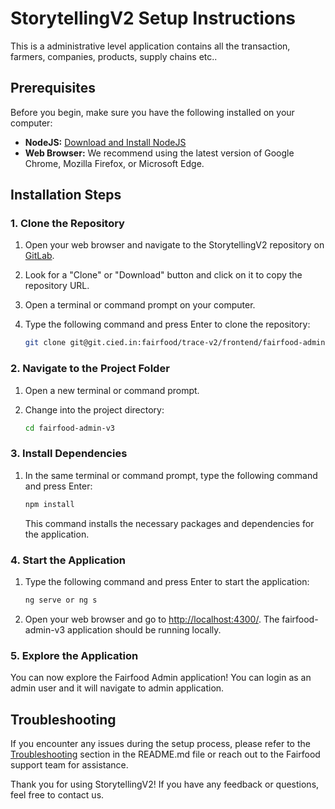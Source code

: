 # StorytellingV2 Setup Instructions

This is a administrative level application contains all the transaction, farmers, companies, products, supply chains etc..

## Prerequisites

Before you begin, make sure you have the following installed on your computer:

- **NodeJS:** [Download and Install NodeJS](https://nodejs.org/)
- **Web Browser:** We recommend using the latest version of Google Chrome, Mozilla Firefox, or Microsoft Edge.

## Installation Steps

### 1. Clone the Repository

1. Open your web browser and navigate to the StorytellingV2 repository on [GitLab](git@git.cied.in:fairfood/trace-v2/frontend/fairfood-admin-v3.git).

2. Look for a "Clone" or "Download" button and click on it to copy the repository URL.

3. Open a terminal or command prompt on your computer.

4. Type the following command and press Enter to clone the repository:

   ```bash
   git clone git@git.cied.in:fairfood/trace-v2/frontend/fairfood-admin-v3.git
   ```

### 2. Navigate to the Project Folder

1. Open a new terminal or command prompt.

2. Change into the project directory:

   ```bash
   cd fairfood-admin-v3
   ```

### 3. Install Dependencies

1. In the same terminal or command prompt, type the following command and press Enter:

   ```bash
   npm install
   ```

   This command installs the necessary packages and dependencies for the application.

### 4. Start the Application

1. Type the following command and press Enter to start the application:

   ```bash
   ng serve or ng s
   ```

2. Open your web browser and go to [http://localhost:4300/](http://localhost:4300/). The fairfood-admin-v3 application should be running locally.



### 5. Explore the Application

You can now explore the Fairfood Admin application! You can login as an admin user and it will navigate to admin application.

## Troubleshooting

If you encounter any issues during the setup process, please refer to the [Troubleshooting](#) section in the README.md file or reach out to the Fairfood support team for assistance.

Thank you for using StorytellingV2! If you have any feedback or questions, feel free to contact us.
